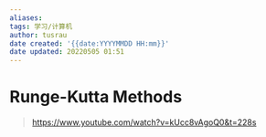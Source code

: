 ```yaml
---
aliases: 
tags: 学习/计算机
author: tusrau
date created: '{{date:YYYYMMDD HH:mm}}'
date updated: 20220505 01:51
---
```


# Runge-Kutta Methods

>https://www.youtube.com/watch?v=kUcc8vAgoQ0&t=228s
